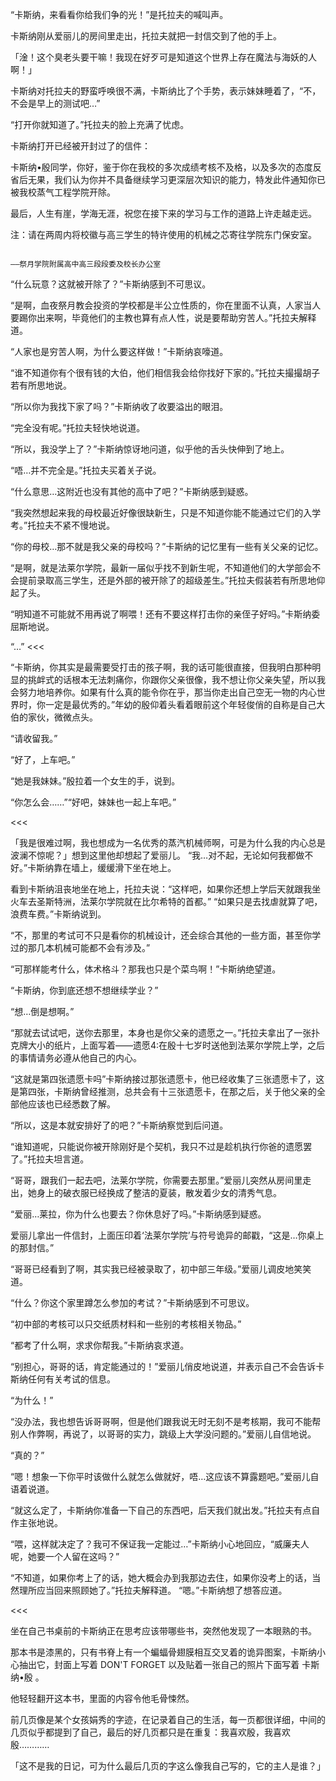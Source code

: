 >>>
“卡斯纳，来看看你给我们争的光！”是托拉夫的喊叫声。

卡斯纳刚从爱丽儿的房间里走出，托拉夫就把一封信交到了他的手上。

「淦！这个臭老头要干嘛！我现在好歹可是知道这个世界上存在魔法与海妖的人啊！」

卡斯纳对托拉夫的野蛮呼唤很不满，卡斯纳比了个手势，表示妹妹睡着了，“不，不会是早上的测试吧…”

“打开你就知道了。”托拉夫的脸上充满了忧虑。

卡斯纳打开已经被开封过了的信件：

卡斯纳•殷同学，你好，鉴于你在我校的多次成绩考核不及格，以及多次的态度反省后无果，我们认为你并不具备继续学习更深层次知识的能力，特发此件通知你已被我校蒸气工程学院开除。

最后，人生有崖，学海无涯，祝您在接下来的学习与工作的道路上许走越走远。

注：请在两周内将校徽与高三学生的特许使用的机械之芯寄往学院东门保安室。

                                                                                           ——祭月学院附属高中高三段段委及校长办公室


“什么玩意？这就被开除了？”卡斯纳感到不可思议。

“是啊，血夜祭月教会投资的学校都是半公立性质的，你在里面不认真，人家当人要踢你出来啊，毕竟他们的主教也算有点人性，说是要帮助穷苦人。”托拉夫解释道。

“人家也是穷苦人啊，为什么要这样做！”卡斯纳哀嚎道。

“谁不知道你有个很有钱的大伯，他们相信我会给你找好下家的。”托拉夫撮撮胡子若有所思地说。

“所以你为我找下家了吗？”卡斯纳收了收要溢出的眼泪。

“完全没有呢。”托拉夫轻快地说道。

“所以，我没学上了？”卡斯纳惊讶地问道，似乎他的舌头快伸到了地上。

“唔…并不完全是。”托拉夫买着关子说。

“什么意思…这附近也没有其他的高中了吧？”卡斯纳感到疑惑。

“我突然想起来我的母校最近好像很缺新生，只是不知道你能不能通过它们的入学考。”托拉夫不紧不慢地说。

“你的母校…那不就是我父亲的母校吗？”卡斯纳的记忆里有一些有关父亲的记忆。


“是啊，就是法莱尔学院，最新一届似乎找不到新生呢，不知道他们的大学部会不会提前录取高三学生，还是外部的被开除了的超级差生。”托拉夫假装若有所思地仰起了头。

“明知道不可能就不用再说了啊喂！还有不要这样打击你的亲侄子好吗。”卡斯纳委屈斯地说。


“…”
<<<

“卡斯纳，你其实是最需要受打击的孩子啊，我的话可能很直接，但我明白那种明显的挑衅式的话根本无法刺痛你，你跟你父亲很像，我不想让你父亲失望，所以我会努力地培养你。如果有什么真的能令你在乎，那当你走出自己空无一物的内心世界时，你一定是最优秀的。”年幼的殷仰着头看着眼前这个年轻俊俏的自称是自己大伯的家伙，微微点头。

“请收留我。”

“好了，上车吧。”

“她是我妹妹。”殷拉着一个女生的手，说到。

“你怎么会……”“好吧，妹妹也一起上车吧。”

<<<

「我是很难过啊，我也想成为一名优秀的蒸汽机械师啊，可是为什么我的内心总是波澜不惊呢？」想到这里他却想起了爱丽儿。
“我…对不起，无论如何我都做不好。”卡斯纳靠在墙上，缓缓滑下坐在地上。

看到卡斯纳沮丧地坐在地上，托拉夫说：“这样吧，如果你还想上学后天就跟我坐火车去圣斯特洲，法莱尔学院就在比尔希特的首都。”
“如果只是去找虐就算了吧，浪费车费。”卡斯纳说到。

“不，那里的考试可不只是看你的机械设计，还会综合其他的一些方面，甚至你学过的那几本机械可能都不会有涉及。”

“可那样能考什么，体术格斗？那我也只是个菜鸟啊！”卡斯纳绝望道。

“卡斯纳，你到底还想不想继续学业？”

“想…倒是想啊。”

“那就去试试吧，送你去那里，本身也是你父亲的遗愿之一。”托拉夫拿出了一张扑克牌大小的纸片，上面写着——遗愿4:在殷十七岁时送他到法莱尔学院上学，之后的事情请务必遵从他自己的内心。

“这就是第四张遗愿卡吗”卡斯纳接过那张遗愿卡，他已经收集了三张遗愿卡了，这是第四张，卡斯纳曾经推测，总共会有十三张遗愿卡，在那之后，关于他父亲的全部他应该也已经悉数了解。

“所以，这是本就安排好了的吧？”卡斯纳察觉到后问道。

“谁知道呢，只能说你被开除刚好是个契机，我只不过是趁机执行你爸的遗愿罢了。”托拉夫坦言道。

“哥哥，跟我们一起去吧，法莱尔学院，你需要去那里。”爱丽儿突然从房间里走出，她身上的破衣服已经换成了整洁的夏装，散发着少女的清秀气息。

“爱丽…莱拉，你为什么也要去？你休息好了吗。”卡斯纳感到疑惑。

爱丽儿拿出一件信封，上面压印着‘法莱尔学院’与符号诡异的邮戳，“这是…你桌上的那封信。”

“哥哥已经看到了啊，其实我已经被录取了，初中部三年级。”爱丽儿调皮地笑笑道。

“什么？你这个家里蹲怎么参加的考试？”卡斯纳感到不可思议。

“初中部的考核可以只交纸质材料和一些别的考核相关物品。”

“都考了什么啊，求求你帮我。”卡斯纳哀求道。

“别担心，哥哥的话，肯定能通过的！”爱丽儿俏皮地说道，并表示自己不会告诉卡斯纳任何有关考试的信息。

“为什么！”

“没办法，我也想告诉哥哥啊，但是他们跟我说无时无刻不是考核期，我可不能帮别人作弊啊，再说了，以哥哥的实力，跳级上大学没问题的。”爱丽儿自信地说。

“真的？”

“嗯！想象一下你平时该做什么就怎么做就好，唔…这应该不算露题吧。”爱丽儿自语着说道。

“就这么定了，卡斯纳你准备一下自己的东西吧，后天我们就出发。”托拉夫有点自作主张地说。

“喂，这样就决定了？我可不保证我一定能过…”卡斯纳小心地回应，“威廉夫人呢，她要一个人留在这吗？”

“不知道，如果你考上了的话，她大概会办到我那边去住，如果你没考上的话，当然理所应当回来照顾她了。”托拉夫解释道。
“嗯。”卡斯纳想了想答应道。

<<<
>>>
坐在自己书桌前的卡斯纳正在思考应该带哪些书，突然他发现了一本眼熟的书。

那本书是漆黑的，只有书脊上有一个蝙蝠骨翅膜相互交叉着的诡异图案，卡斯纳小心抽出它，封面上写着 DON'T FORGET 以及贴着一张自己的照片下面写着 卡斯纳•殷 。

他轻轻翻开这本书，里面的内容令他毛骨悚然。

前几页像是某个女孩娟秀的字迹，在记录着自己的生活，每一页都很详细，中间的几页似乎都提到了自己，最后的好几页都只是在重复：我喜欢殷，我喜欢殷…………

「这不是我的日记，可为什么最后几页的字这么像我自己写的，它的主人是谁？」
